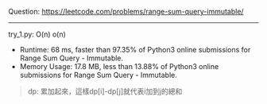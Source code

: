 Question: https://leetcode.com/problems/range-sum-query-immutable/

---

try_1.py: O(n) o(n)
* Runtime: 68 ms, faster than 97.35% of Python3 online submissions for Range Sum Query - Immutable.
* Memory Usage: 17.8 MB, less than 13.88% of Python3 online submissions for Range Sum Query - Immutable.

> dp: 累加起來，這樣dp[i]-dp[j]就代表i加到j的總和